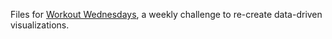 Files for 	[Workout Wednesdays](https://workout-wednesday.com/), a weekly challenge to re-create data-driven visualizations.

